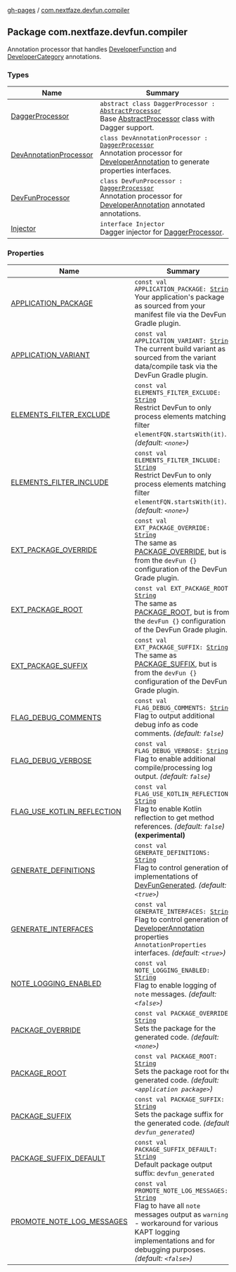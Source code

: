 [gh-pages](../index.md) / [com.nextfaze.devfun.compiler](./index.md)

## Package com.nextfaze.devfun.compiler

Annotation processor that handles [DeveloperFunction](https://nextfaze.github.io/dev-fun/com.nextfaze.devfun.function/-developer-function/)
 and [DeveloperCategory](https://nextfaze.github.io/dev-fun/com.nextfaze.devfun.category/-developer-category/) annotations.

### Types

| Name | Summary |
|---|---|
| [DaggerProcessor](-dagger-processor/index.md) | `abstract class DaggerProcessor : `[`AbstractProcessor`](http://docs.oracle.com/javase/6/docs/api/javax/annotation/processing/AbstractProcessor.html)<br>Base [AbstractProcessor](http://docs.oracle.com/javase/6/docs/api/javax/annotation/processing/AbstractProcessor.html) class with Dagger support. |
| [DevAnnotationProcessor](-dev-annotation-processor/index.md) | `class DevAnnotationProcessor : `[`DaggerProcessor`](-dagger-processor/index.md)<br>Annotation processor for [DeveloperAnnotation](../com.nextfaze.devfun/-developer-annotation/index.md) to generate properties interfaces. |
| [DevFunProcessor](-dev-fun-processor/index.md) | `class DevFunProcessor : `[`DaggerProcessor`](-dagger-processor/index.md)<br>Annotation processor for [DeveloperAnnotation](../com.nextfaze.devfun/-developer-annotation/index.md) annotated annotations. |
| [Injector](-injector/index.md) | `interface Injector`<br>Dagger injector for [DaggerProcessor](-dagger-processor/index.md). |

### Properties

| Name | Summary |
|---|---|
| [APPLICATION_PACKAGE](-a-p-p-l-i-c-a-t-i-o-n_-p-a-c-k-a-g-e.md) | `const val APPLICATION_PACKAGE: `[`String`](https://kotlinlang.org/api/latest/jvm/stdlib/kotlin/-string/index.html)<br>Your application's package as sourced from your manifest file via the DevFun Gradle plugin. |
| [APPLICATION_VARIANT](-a-p-p-l-i-c-a-t-i-o-n_-v-a-r-i-a-n-t.md) | `const val APPLICATION_VARIANT: `[`String`](https://kotlinlang.org/api/latest/jvm/stdlib/kotlin/-string/index.html)<br>The current build variant as sourced from the variant data/compile task via the DevFun Gradle plugin. |
| [ELEMENTS_FILTER_EXCLUDE](-e-l-e-m-e-n-t-s_-f-i-l-t-e-r_-e-x-c-l-u-d-e.md) | `const val ELEMENTS_FILTER_EXCLUDE: `[`String`](https://kotlinlang.org/api/latest/jvm/stdlib/kotlin/-string/index.html)<br>Restrict DevFun to only process elements matching filter `elementFQN.startsWith(it)`. *(default: `<none>`)* |
| [ELEMENTS_FILTER_INCLUDE](-e-l-e-m-e-n-t-s_-f-i-l-t-e-r_-i-n-c-l-u-d-e.md) | `const val ELEMENTS_FILTER_INCLUDE: `[`String`](https://kotlinlang.org/api/latest/jvm/stdlib/kotlin/-string/index.html)<br>Restrict DevFun to only process elements matching filter `elementFQN.startsWith(it)`.  *(default: `<none>`)* |
| [EXT_PACKAGE_OVERRIDE](-e-x-t_-p-a-c-k-a-g-e_-o-v-e-r-r-i-d-e.md) | `const val EXT_PACKAGE_OVERRIDE: `[`String`](https://kotlinlang.org/api/latest/jvm/stdlib/kotlin/-string/index.html)<br>The same as [PACKAGE_OVERRIDE](-p-a-c-k-a-g-e_-o-v-e-r-r-i-d-e.md), but is from the `devFun {}` configuration of the DevFun Grade plugin. |
| [EXT_PACKAGE_ROOT](-e-x-t_-p-a-c-k-a-g-e_-r-o-o-t.md) | `const val EXT_PACKAGE_ROOT: `[`String`](https://kotlinlang.org/api/latest/jvm/stdlib/kotlin/-string/index.html)<br>The same as [PACKAGE_ROOT](-p-a-c-k-a-g-e_-r-o-o-t.md), but is from the `devFun {}` configuration of the DevFun Grade plugin. |
| [EXT_PACKAGE_SUFFIX](-e-x-t_-p-a-c-k-a-g-e_-s-u-f-f-i-x.md) | `const val EXT_PACKAGE_SUFFIX: `[`String`](https://kotlinlang.org/api/latest/jvm/stdlib/kotlin/-string/index.html)<br>The same as [PACKAGE_SUFFIX](-p-a-c-k-a-g-e_-s-u-f-f-i-x.md), but is from the `devFun {}` configuration of the DevFun Grade plugin. |
| [FLAG_DEBUG_COMMENTS](-f-l-a-g_-d-e-b-u-g_-c-o-m-m-e-n-t-s.md) | `const val FLAG_DEBUG_COMMENTS: `[`String`](https://kotlinlang.org/api/latest/jvm/stdlib/kotlin/-string/index.html)<br>Flag to output additional debug info as code comments. *(default: `false`)* |
| [FLAG_DEBUG_VERBOSE](-f-l-a-g_-d-e-b-u-g_-v-e-r-b-o-s-e.md) | `const val FLAG_DEBUG_VERBOSE: `[`String`](https://kotlinlang.org/api/latest/jvm/stdlib/kotlin/-string/index.html)<br>Flag to enable additional compile/processing log output. *(default: `false`)* |
| [FLAG_USE_KOTLIN_REFLECTION](-f-l-a-g_-u-s-e_-k-o-t-l-i-n_-r-e-f-l-e-c-t-i-o-n.md) | `const val FLAG_USE_KOTLIN_REFLECTION: `[`String`](https://kotlinlang.org/api/latest/jvm/stdlib/kotlin/-string/index.html)<br>Flag to enable Kotlin reflection to get method references. *(default: `false`)* **(experimental)** |
| [GENERATE_DEFINITIONS](-g-e-n-e-r-a-t-e_-d-e-f-i-n-i-t-i-o-n-s.md) | `const val GENERATE_DEFINITIONS: `[`String`](https://kotlinlang.org/api/latest/jvm/stdlib/kotlin/-string/index.html)<br>Flag to control generation of implementations of [DevFunGenerated](../com.nextfaze.devfun.generated/-dev-fun-generated/index.md). *(default: `<true>`)* |
| [GENERATE_INTERFACES](-g-e-n-e-r-a-t-e_-i-n-t-e-r-f-a-c-e-s.md) | `const val GENERATE_INTERFACES: `[`String`](https://kotlinlang.org/api/latest/jvm/stdlib/kotlin/-string/index.html)<br>Flag to control generation of [DeveloperAnnotation](../com.nextfaze.devfun/-developer-annotation/index.md) properties `AnnotationProperties` interfaces. *(default: `<true>`)* |
| [NOTE_LOGGING_ENABLED](-n-o-t-e_-l-o-g-g-i-n-g_-e-n-a-b-l-e-d.md) | `const val NOTE_LOGGING_ENABLED: `[`String`](https://kotlinlang.org/api/latest/jvm/stdlib/kotlin/-string/index.html)<br>Flag to enable logging of `note` messages.  *(default: `<false>`)* |
| [PACKAGE_OVERRIDE](-p-a-c-k-a-g-e_-o-v-e-r-r-i-d-e.md) | `const val PACKAGE_OVERRIDE: `[`String`](https://kotlinlang.org/api/latest/jvm/stdlib/kotlin/-string/index.html)<br>Sets the package for the generated code. *(default: `<none>`)* |
| [PACKAGE_ROOT](-p-a-c-k-a-g-e_-r-o-o-t.md) | `const val PACKAGE_ROOT: `[`String`](https://kotlinlang.org/api/latest/jvm/stdlib/kotlin/-string/index.html)<br>Sets the package root for the generated code. *(default: `<application package>`)* |
| [PACKAGE_SUFFIX](-p-a-c-k-a-g-e_-s-u-f-f-i-x.md) | `const val PACKAGE_SUFFIX: `[`String`](https://kotlinlang.org/api/latest/jvm/stdlib/kotlin/-string/index.html)<br>Sets the package suffix for the generated code. *(default: `devfun_generated`)* |
| [PACKAGE_SUFFIX_DEFAULT](-p-a-c-k-a-g-e_-s-u-f-f-i-x_-d-e-f-a-u-l-t.md) | `const val PACKAGE_SUFFIX_DEFAULT: `[`String`](https://kotlinlang.org/api/latest/jvm/stdlib/kotlin/-string/index.html)<br>Default package output suffix: `devfun_generated` |
| [PROMOTE_NOTE_LOG_MESSAGES](-p-r-o-m-o-t-e_-n-o-t-e_-l-o-g_-m-e-s-s-a-g-e-s.md) | `const val PROMOTE_NOTE_LOG_MESSAGES: `[`String`](https://kotlinlang.org/api/latest/jvm/stdlib/kotlin/-string/index.html)<br>Flag to have all `note` messages output as `warning` - workaround for various KAPT logging implementations and for debugging purposes.  *(default: `<false>`)* |
